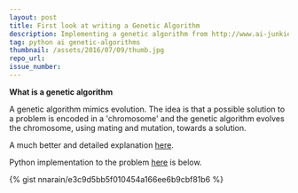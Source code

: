 ```yaml
---
layout: post
title: First look at writing a Genetic Algorithm
description: Implementing a genetic algorithm from http://www.ai-junkie.com/ga/intro/gat3.html
tag: python ai genetic-algorithms
thumbnail: /assets/2016/07/09/thumb.jpg
repo_url:
issue_number:
---
```


**What is a genetic algorithm**

A genetic algorithm mimics evolution. The idea is that a possible solution to a problem
is encoded in a 'chromosome' and the genetic algorithm evolves the chromosome, using mating and mutation, towards a solution.

A much better and detailed explanation [here](http://www.ai-junkie.com/ga/intro/gat1.html).

Python implementation to the problem [here](http://www.ai-junkie.com/ga/intro/gat3.html) is below.

{% gist nnarain/e3c9d5bb5f010454a166ee6b9cbf81b6 %}
